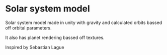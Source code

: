 # Solar system model
 
Solar system model made in unity with gravity and calculated orbits bassed off orbital parameters.

It also has planet rendering bassed off textures.

Inspired by Sebastian Lague
